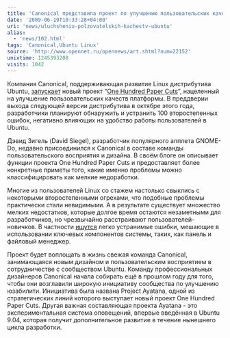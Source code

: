```yaml
---
title: 'Canonical представила проект по улучшению пользовательских качеств Ubuntu'
date: '2009-06-19T10:33:28+04:00'
uri: 'news/uluchsheniu-polzovatelskih-kachestv-ubuntu'
alias: 
  - 'news/102.html'
tags: 'Canonical,Ubuntu Linux'
source: 'http://www.opennet.ru/opennews/art.shtml?num=22152'
unixtime: 1245393208
visits: 1042
---
```

Компания Canonical, поддерживающая развитие Linux дистрибутива Ubuntu, [запускает](http://arstechnica.com/open-source/news/2009/06/canonical-to-boost-ubuntu-usability-by-tackling-papercuts.ars) новый проект “[One Hundred Paper Cuts](https://edge.launchpad.net/hundredpapercuts)”, нацеленный на улучшение пользовательских качеств платформы. В преддверии выхода следующей версии дистрибутива в октябре этого года, разработчики планируют обнаружить и устранить 100 второстепенных ошибок, негативно влияющих на удобство работы пользователей в Ubuntu.

Дэвид Зигель (David Siegel), разработчик популярного апплета GNOME-Do, недавно присоединился к Canonical в составе команды пользовательского восприятия и дизайна. В своём блоге он описывает функции проекта One Hundred Paper Cuts и предоставляет более конкретные приметы того, какие именно проблемы можно классифицировать как мелкие недоработки.

Многие из пользователей Linux со стажем настолько свыклись с некоторыми второстепенными огрехами, что подобные проблемы практически стали невидимыми. А в результате существует множество мелких недостатков, которые долгое время остаются незаметными для разработчиков, но чрезвычайно расстраивают пользователей-новичков.  В частности [ищутся](http://www.surveymonkey.com/s.aspx?sm=N4Q6kFcYehhe_2fzKnoO_2bEDQ_3d_3d) легко устранимые ошибки, мешающие в использовании ключевых компонентов системы, таких, как панель и файловый менеджер.

Проект будет воплощать в жизнь свежая команда Canonical, занимающаяся новым дизайном и пользовательским восприятием в сотрудничестве с сообществом Ubuntu. Команду профессиональных дизайнеров Canonical начала собирать ещё в прошлом году для того, чтобы они возглавили широкую инициативу сообщества по улучшению юзабилити. Инициатива была названа Project Ayatana, одной из стратегических линий которого выступает новый проект One Hundred Paper Cuts. Другая важная составляющая проекта Ayatana - это экспериментальная система оповещений, впервые введённая в Ubuntu 9.04, которая получит дополнительное развитие в течение нынешнего цикла разработки.
